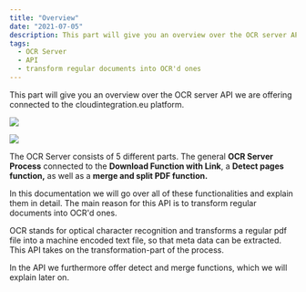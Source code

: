 ```yaml
---
title: "Overview"
date: "2021-07-05"
description: This part will give you an overview over the OCR server API we are offering connected to the cloudintegration.eu platform. We will explain all 5 different parts the OCR Server consists of in detail. 
tags:
  - OCR Server
  - API
  - transform regular documents into OCR'd ones
---
```


This part will give you an overview over the OCR server API we are offering connected to the cloudintegration.eu platform.  
  

![](/_images/doc2/image-30-1024x214.png)

![](/_images/doc2/image-31-1024x166.png)

The OCR Server consists of 5 different parts. The general **OCR Server Process** connected to the **Download Function with Link**, a **Detect pages function,** as well as a **merge and split PDF function.**  
  
In this documentation we will go over all of these functionalities and explain them in detail. The main reason for this API is to transform regular documents into OCR'd ones.

OCR stands for optical character recognition and transforms a regular pdf file into a machine encoded text file, so that meta data can be extracted. This API takes on the transformation-part of the process.

In the API we furthermore offer detect and merge functions, which we will explain later on.
